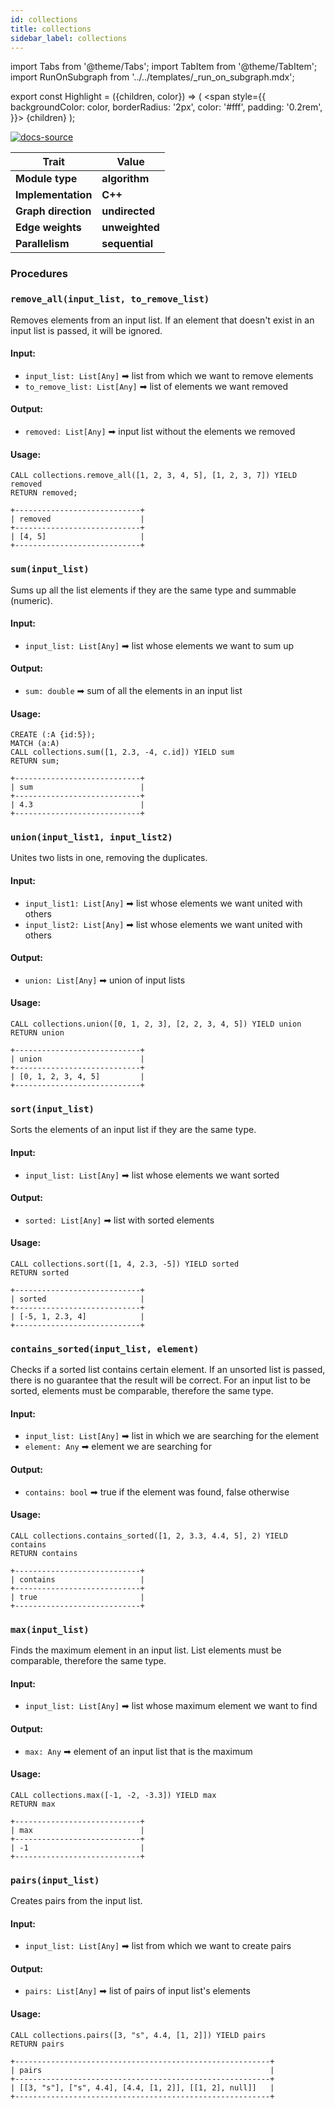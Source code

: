 ```yaml
---
id: collections
title: collections
sidebar_label: collections
---
```


import Tabs from '@theme/Tabs';
import TabItem from '@theme/TabItem';
import RunOnSubgraph from '../../templates/_run_on_subgraph.mdx';

export const Highlight = ({children, color}) => (
<span
style={{
  backgroundColor: color,
  borderRadius: '2px',
  color: '#fff',
  padding: '0.2rem',
}}>
{children}
</span>
);



[![docs-source](https://img.shields.io/badge/source-graph_util-FB6E00?logo=github&style=for-the-badge)](https://github.com/memgraph/mage/cpp/collections_module)

| Trait               | Value                                                 |
| ------------------- | ----------------------------------------------------- |
| **Module type**     | <Highlight color="#FB6E00">**algorithm**</Highlight>  |
| **Implementation**  | <Highlight color="#FB6E00">**C++**</Highlight>        |
| **Graph direction** | <Highlight color="#FB6E00">**undirected**</Highlight> |
| **Edge weights**    | <Highlight color="#FB6E00">**unweighted**</Highlight> |
| **Parallelism**     | <Highlight color="#FB6E00">**sequential**</Highlight> |

### Procedures

### `remove_all(input_list, to_remove_list)`

Removes elements from an input list. If an element that doesn't exist in an input list is passed, it will be ignored.

#### Input:

- `input_list: List[Any]` ➡ list from which we want to remove elements
- `to_remove_list: List[Any]` ➡ list of elements we want removed


#### Output:

- `removed: List[Any]` ➡ input list without the elements we removed

#### Usage:

```cypher
CALL collections.remove_all([1, 2, 3, 4, 5], [1, 2, 3, 7]) YIELD removed
RETURN removed;
```

```plaintext
+----------------------------+
| removed                    |
+----------------------------+
| [4, 5]                     |
+----------------------------+
```


### `sum(input_list)`

Sums up all the list elements if they are the same type and summable (numeric).

#### Input:

- `input_list: List[Any]` ➡ list whose elements we want to sum up


#### Output:

- `sum: double` ➡ sum of all the elements in an input list

#### Usage:

```cypher
CREATE (:A {id:5});
MATCH (a:A)
CALL collections.sum([1, 2.3, -4, c.id]) YIELD sum
RETURN sum;
```

```plaintext
+----------------------------+
| sum                        |
+----------------------------+
| 4.3                        |
+----------------------------+
```


### `union(input_list1, input_list2)`

Unites two lists in one, removing the duplicates.

#### Input:

- `input_list1: List[Any]` ➡ list whose elements we want united with others
- `input_list2: List[Any]` ➡ list whose elements we want united with others


#### Output:

- `union: List[Any]` ➡ union of input lists

#### Usage:

```cypher
CALL collections.union([0, 1, 2, 3], [2, 2, 3, 4, 5]) YIELD union
RETURN union
```

```plaintext
+----------------------------+
| union                      |
+----------------------------+
| [0, 1, 2, 3, 4, 5]         |
+----------------------------+
```


### `sort(input_list)`

Sorts the elements of an input list if they are the same type.

#### Input:

- `input_list: List[Any]` ➡ list whose elements we want sorted


#### Output:

- `sorted: List[Any]` ➡ list with sorted elements

#### Usage:

```cypher
CALL collections.sort([1, 4, 2.3, -5]) YIELD sorted
RETURN sorted
```

```plaintext
+----------------------------+
| sorted                     |
+----------------------------+
| [-5, 1, 2.3, 4]            |
+----------------------------+
```


### `contains_sorted(input_list, element)`

Checks if a sorted list contains certain element. If an unsorted list is passed, there is no guarantee that the result will be correct. For an input list to be sorted, elements must be comparable, therefore the same type.

#### Input:

- `input_list: List[Any]` ➡ list in which we are searching for the element
- `element: Any` ➡ element we are searching for


#### Output:

- `contains: bool` ➡ true if the element was found, false otherwise

#### Usage:

```cypher
CALL collections.contains_sorted([1, 2, 3.3, 4.4, 5], 2) YIELD contains
RETURN contains
```

```plaintext
+----------------------------+
| contains                   |
+----------------------------+
| true                       |
+----------------------------+
```


### `max(input_list)`

Finds the maximum element in an input list. List elements must be comparable, therefore the same type.

#### Input:

- `input_list: List[Any]` ➡ list whose maximum element we want to find


#### Output:

- `max: Any` ➡ element of an input list that is the maximum

#### Usage:

```cypher
CALL collections.max([-1, -2, -3.3]) YIELD max
RETURN max
```

```plaintext
+----------------------------+
| max                        |
+----------------------------+
| -1                         |
+----------------------------+
```


### `pairs(input_list)`

Creates pairs from the input list.

#### Input:

- `input_list: List[Any]` ➡ list from which we want to create pairs


#### Output:

- `pairs: List[Any]` ➡ list of pairs of input list's elements

#### Usage:

```cypher
CALL collections.pairs([3, "s", 4.4, [1, 2]]) YIELD pairs
RETURN pairs
```

```plaintext
+---------------------------------------------------------+
| pairs                                                   |
+---------------------------------------------------------+
| [[3, "s"], ["s", 4.4], [4.4, [1, 2]], [[1, 2], null]]   |
+---------------------------------------------------------+
```



